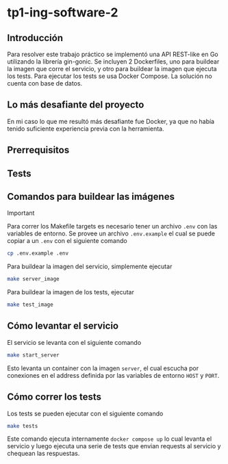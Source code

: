 # tp1-ing-software-2

## Introducción

Para resolver este trabajo práctico se implementó una API REST-like en Go utilizando la librería gin-gonic. 
Se incluyen 2 Dockerfiles, uno para buildear la imagen que corre el servicio, y otro para buildear la imagen que ejecuta los tests.
Para ejecutar los tests se usa Docker Compose.
La solución no cuenta con base de datos.

## Lo más desafiante del proyecto

En mi caso lo que me resultó más desafiante fue Docker, ya que no había tenido suficiente experiencia previa con la herramienta.

## Prerrequisitos

## Tests

## Comandos para buildear las imágenes

> [!IMPORTANT]
> 
> Para correr los Makefile targets es necesario tener un archivo `.env` con las variables de entorno.
> Se provee un archivo `.env.example` el cual se puede copiar a un `.env` con el siguiente comando
> 
> ```bash
> cp .env.example .env
> ```

Para buildear la imagen del servicio, simplemente ejecutar

```bash
make server_image
```

Para buildear la imagen de los tests, ejecutar

```bash
make test_image
```

## Cómo levantar el servicio

El servicio se levanta con el siguiente comando

```bash
make start_server
```

Esto levanta un container con la imagen `server`, el cual escucha por conexiones en el address definida por las variables de entorno `HOST` y `PORT`.

## Cómo correr los tests

Los tests se pueden ejecutar con el siguiente comando

```bash
make tests
```

Este comando ejecuta internamente `docker compose up` lo cual levanta el servicio y luego ejecuta una serie de tests que envian requests al servicio y chequean las respuestas.
 